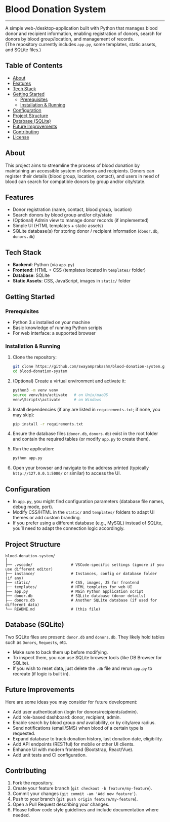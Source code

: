 

# Blood Donation System

---

A simple web-/desktop-application built with Python that manages blood donor and recipient information, enabling registration of donors, search for donors by blood group/location, and management of records.  
(The repository currently includes `app.py`, some templates, static assets, and SQLite files.)

## Table of Contents
- [About](#about)  
- [Features](#features)  
- [Tech Stack](#tech-stack)  
- [Getting Started](#getting-started)  
  - [Prerequisites](#prerequisites)  
  - [Installation & Running](#installation--running)  
- [Configuration](#configuration)  
- [Project Structure](#project-structure)  
- [Database (SQLite)](#database-sqlite)  
- [Future Improvements](#future-improvements)  
- [Contributing](#contributing)  
- [License](#license)

## About  
This project aims to streamline the process of blood donation by maintaining an accessible system of donors and recipients. Donors can register their details (blood group, location, contact), and users in need of blood can search for compatible donors by group and/or city/state.

## Features  
- Donor registration (name, contact, blood group, location)  
- Search donors by blood group and/or city/state  
- (Optional) Admin view to manage donor records (if implemented)  
- Simple UI (HTML templates + static assets)  
- SQLite database(s) for storing donor / recipient information (`donor.db`, `donors.db`)  

## Tech Stack  
- **Backend**: Python (via `app.py`)  
- **Frontend**: HTML + CSS (templates located in `templates/` folder)  
- **Database**: SQLite  
- **Static Assets**: CSS, JavaScript, images in `static/` folder  

## Getting Started  
### Prerequisites  
- Python 3.x installed on your machine  
- Basic knowledge of running Python scripts  
- For web interface: a supported browser  

### Installation & Running  
1. Clone the repository:  
   ```bash
   git clone https://github.com/swayamprakashm/blood-donation-system.git
   cd blood-donation-system
   ```
2. (Optional) Create a virtual environment and activate it:

   ```bash
   python3 -m venv venv
   source venv/bin/activate   # on Unix/macOS  
   venv\Scripts\activate      # on Windows
   ```
3. Install dependencies (if any are listed in `requirements.txt`; if none, you may skip):

   ```bash
   pip install -r requirements.txt
   ```
4. Ensure the database files (`donor.db`, `donors.db`) exist in the root folder and contain the required tables (or modify `app.py` to create them).
5. Run the application:

   ```bash
   python app.py
   ```
6. Open your browser and navigate to the address printed (typically `http://127.0.0.1:5000/` or similar) to access the UI.

## Configuration

* In `app.py`, you might find configuration parameters (database file names, debug mode, port).
* Modify CSS/HTML in the `static/` and `templates/` folders to adapt UI themes or add custom branding.
* If you prefer using a different database (e.g., MySQL) instead of SQLite, you’ll need to adapt the connection logic accordingly.

## Project Structure

```
blood-donation-system/
│
├── .vscode/                 # VSCode-specific settings (ignore if you use different editor)
├── instance/                # Instances, config or database folder (if any)
├── static/                  # CSS, images, JS for frontend
├── templates/               # HTML templates for web UI
├── app.py                   # Main Python application script
├── donor.db                 # SQLite database (donor details)
├── donors.db                # Another SQLite database (if used for different data)
└── README.md                # (this file)
```

## Database (SQLite)

Two SQLite files are present: `donor.db` and `donors.db`. They likely hold tables such as `Donors`, `Requests`, etc.

* Make sure to back them up before modifying.
* To inspect them, you can use SQLite browser tools (like DB Browser for SQLite).
* If you wish to reset data, just delete the `.db` file and rerun `app.py` to recreate (if logic is built in).

## Future Improvements

Here are some ideas you may consider for future development:

* Add user authentication (login for donors/recipients/admin).
* Add role-based dashboard: donor, recipient, admin.
* Enable search by blood group *and* availability, or by city/area radius.
* Send notifications (email/SMS) when blood of a certain type is requested.
* Expand database to track donation history, last donation date, eligibility.
* Add API endpoints (RESTful) for mobile or other UI clients.
* Enhance UI with modern frontend (Bootstrap, React/Vue).
* Add unit tests and CI configuration.

## Contributing

1. Fork the repository.
2. Create your feature branch (`git checkout -b feature/my-feature`).
3. Commit your changes (`git commit -am 'Add new feature'`).
4. Push to your branch (`git push origin feature/my-feature`).
5. Open a Pull Request describing your changes.
6. Please follow code style guidelines and include documentation where needed.

